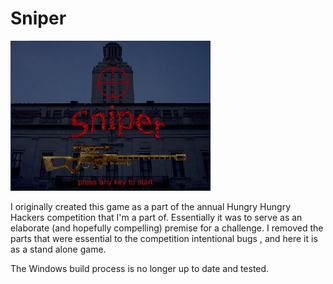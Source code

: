 # Sniper
![screenshot](https://raw.githubusercontent.com/danieltabor/sniper_game/main/screenshot.jpg)

I originally created this game as a part of the annual Hungry Hungry Hackers competition that I'm a part of.  Essentially it was to serve as an elaborate (and hopefully compelling) premise for a challenge.  I removed the parts that were essential to the competition <cough> intentional bugs </cough>, and here it is as a stand alone game.

The Windows build process is no longer up to date and tested.
